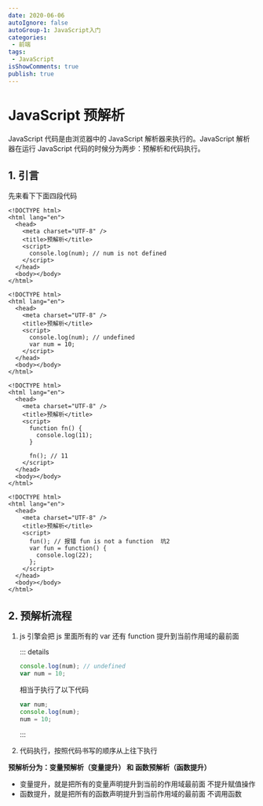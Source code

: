 ```yaml
---
date: 2020-06-06
autoIgnore: false
autoGroup-1: JavaScript入门
categories:
 - 前端
tags:
 - JavaScript 
isShowComments: true
publish: true
---
```


# JavaScript 预解析

JavaScript 代码是由浏览器中的 JavaScript 解析器来执行的。JavaScript 解析器在运行 JavaScript 代码的时候分为两步：预解析和代码执行。

## 1. 引言

先来看下下面四段代码

```html{6-8}
<!DOCTYPE html>
<html lang="en">
  <head>
    <meta charset="UTF-8" />
    <title>预解析</title>
    <script>
      console.log(num); // num is not defined
    </script>
  </head>
  <body></body>
</html>
```

```html{6-9}
<!DOCTYPE html>
<html lang="en">
  <head>
    <meta charset="UTF-8" />
    <title>预解析</title>
    <script>
      console.log(num); // undefined
      var num = 10;
    </script>
  </head>
  <body></body>
</html>
```

```html{6-12}
<!DOCTYPE html>
<html lang="en">
  <head>
    <meta charset="UTF-8" />
    <title>预解析</title>
    <script>
      function fn() {
        console.log(11);
      }

      fn(); // 11
    </script>
  </head>
  <body></body>
</html>
```

```html{6-11}
<!DOCTYPE html>
<html lang="en">
  <head>
    <meta charset="UTF-8" />
    <title>预解析</title>
    <script>
      fun(); // 报错 fun is not a function  坑2
      var fun = function() {
        console.log(22);
      };
    </script>
  </head>
  <body></body>
</html>
```

## 2. 预解析流程

1. js 引擎会把 js 里面所有的 var 还有 function 提升到当前作用域的最前面

   ::: details

   ```js
   console.log(num); // undefined
   var num = 10;
   ```

   相当于执行了以下代码

   ```js
   var num;
   console.log(num);
   num = 10;
   ```

   :::

2. 代码执行，按照代码书写的顺序从上往下执行

**预解析分为：变量预解析（变量提升） 和 函数预解析（函数提升）**

- 变量提升，就是把所有的变量声明提升到当前的作用域最前面 不提升赋值操作
- 函数提升，就是把所有的函数声明提升到当前作用域的最前面 不调用函数
